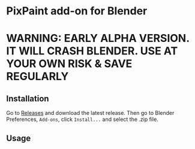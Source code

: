 # PixPaint add-on for Blender

# WARNING: EARLY ALPHA VERSION. IT WILL CRASH BLENDER. USE AT YOUR OWN RISK & SAVE REGULARLY


## Installation

Go to [Releases](https://github.com/noio/pixpaint/releases) and download the latest release. Then go to Blender Preferences, `Add-ons`, click `Install...` and select the .zip file.

## Usage

